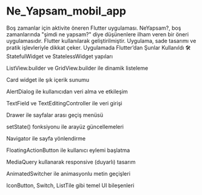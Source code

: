 # Ne_Yapsam_mobil_app
Boş zamanlar için aktivite öneren Flutter uygulaması.
NeYapsam?, boş zamanlarında "şimdi ne yapsam?" diye düşünenlere ilham veren bir öneri uygulamasıdır. Flutter kullanılarak geliştirilmiştir. Uygulama, sade tasarımı ve pratik işlevleriyle dikkat çeker.
Uygulamada Flutter’dan Şunlar Kullanıldı 🛠
StatefulWidget ve StatelessWidget yapıları

ListView.builder ve GridView.builder ile dinamik listeleme

Card widget ile şık içerik sunumu

AlertDialog ile kullanıcıdan veri alma ve etkileşim

TextField ve TextEditingController ile veri girişi

Drawer ile sayfalar arası geçiş menüsü

setState() fonksiyonu ile arayüz güncellemeleri

Navigator ile sayfa yönlendirme

FloatingActionButton ile kullanıcı eylemi başlatma

MediaQuery kullanarak responsive (duyarlı) tasarım

AnimatedSwitcher ile animasyonlu metin geçişleri

IconButton, Switch, ListTile gibi temel UI bileşenleri
